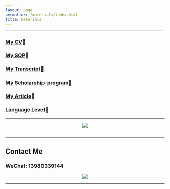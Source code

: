 ```yaml
---
layout: page
permalink: /materials/index.html
title: Materials
---
```


---
### [My CV](https://zwr0.github.io/images/materials/CV-Zhao.pdf)🔗

### [My SOP](https://zwr0.github.io/images/materials/SOP-Zhao.pdf)🔗

### [My Transcript](https://zwr0.github.io/images/materials/Transcript.pdf)🔗

### [My Scholarship-program](https://zwr0.github.io/images/materials/Scholarship-program.pdf)🔗

### [My Article](https://zwr0.github.io/images/materials/Article.pdf)🔗

### [Language Level](https://zwr0.github.io/images/materials/CET6_Zhao.pdf)🔗
---

<div style="text-align: center;">
<img src="https://zwr0.github.io/images/materials/1.jpg">
</div>
<br>

---
## Contact Me
### **WeChat:** 13980339144
<div style="text-align: center;">
<img src="https://zwr0.github.io/images/materials/2.jpg">
</div>

---
<br>
